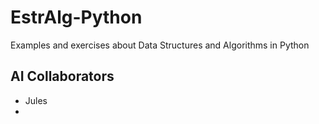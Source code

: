 # EstrAlg-Python

Examples and exercises about Data Structures and Algorithms in Python




## AI Collaborators

- Jules
- 


